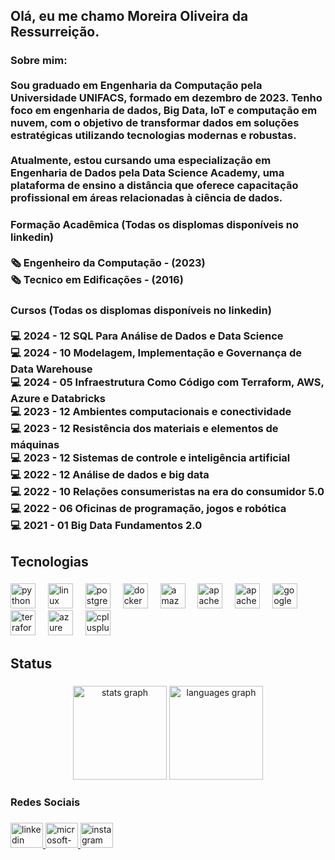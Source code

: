 <h2 align="left">Olá, eu me chamo Moreira Oliveira da Ressurreição.</h2>

###

<h3 align="left">Sobre mim:<br><br>Sou graduado em Engenharia da Computação pela Universidade UNIFACS, formado em dezembro de 2023. Tenho foco em engenharia de dados, Big Data, IoT e computação em nuvem, com o objetivo de transformar dados em soluções estratégicas utilizando tecnologias modernas e robustas.<br><br>Atualmente, estou cursando uma especialização em Engenharia de Dados pela Data Science Academy, uma plataforma de ensino a distância que oferece capacitação profissional em áreas relacionadas à ciência de dados.</h3>

###

<h3 align="left">Formação Acadêmica (Todas os displomas disponíveis no linkedin)<br><br>🗞️ Engenheiro da Computação - (2023)<br>🗞️ Tecnico em Edificações - (2016)</h3>

###

<h3 align="left">Cursos (Todas os displomas disponíveis no linkedin)<br><br>💻 2024 - 12 SQL Para Análise de Dados e Data Science <br>💻 2024 - 10 Modelagem, Implementação e Governança de Data Warehouse<br>💻 2024 - 05 Infraestrutura Como Código com Terraform, AWS, Azure e Databricks<br>💻 2023 - 12  Ambientes computacionais e conectividade<br>💻 2023 - 12 Resistência dos materiais e elementos de máquinas<br>💻 2023 - 12 Sistemas de controle e inteligência artificial<br>💻 2022 - 12 Análise de dados e big data<br>💻 2022 - 10 Relações consumeristas na era do consumidor 5.0<br>💻 2022 - 06 Oficinas de programação, jogos e robótica<br>💻 2021 - 01 Big Data Fundamentos 2.0</h3>

###

<h2 align="left">Tecnologias</h2>

###

<div align="left">
  <img src="https://skillicons.dev/icons?i=py" height="40" alt="python logo"  />
  <img width="12" />
  <img src="https://cdn.jsdelivr.net/gh/devicons/devicon/icons/linux/linux-original.svg" height="40" alt="linux logo"  />
  <img width="12" />
  <img src="https://cdn.jsdelivr.net/gh/devicons/devicon/icons/postgresql/postgresql-original.svg" height="40" alt="postgresql logo"  />
  <img width="12" />
  <img src="https://cdn.jsdelivr.net/gh/devicons/devicon/icons/docker/docker-original.svg" height="40" alt="docker logo"  />
  <img width="12" />
  <img src="https://skillicons.dev/icons?i=aws" height="40" alt="amazonwebservices logo"  />
  <img width="12" />
  <img src="https://cdn.jsdelivr.net/gh/devicons/devicon/icons/apache/apache-original.svg" height="40" alt="apache logo"  />
  <img width="12" />
  <img src="https://skillicons.dev/icons?i=kafka" height="40" alt="apachekafka logo"  />
  <img width="12" />
  <img src="https://cdn.jsdelivr.net/gh/devicons/devicon/icons/googlecloud/googlecloud-original.svg" height="40" alt="googlecloud logo"  />
  <img width="12" />
  <img src="https://cdn.jsdelivr.net/gh/devicons/devicon/icons/terraform/terraform-original.svg" height="40" alt="terraform logo"  />
  <img width="12" />
  <img src="https://cdn.jsdelivr.net/gh/devicons/devicon/icons/azure/azure-original.svg" height="40" alt="azure logo"  />
  <img width="12" />
  <img src="https://cdn.jsdelivr.net/gh/devicons/devicon/icons/cplusplus/cplusplus-original.svg" height="40" alt="cplusplus logo"  />
</div>

###

<h2 align="left">Status</h2>

###

<div align="center">
  <img src="https://github-readme-stats.vercel.app/api?username=Moreira-Oliveira&hide_title=false&hide_rank=false&show_icons=true&include_all_commits=true&count_private=true&disable_animations=false&theme=dracula&locale=en&hide_border=false&order=1" height="150" alt="stats graph"  />
  <img src="https://github-readme-stats.vercel.app/api/top-langs?username=Moreira-Oliveira&locale=en&hide_title=false&layout=compact&card_width=320&langs_count=5&theme=dracula&hide_border=false&order=2" height="150" alt="languages graph"  />
</div>

###

<h3 align="left">Redes Sociais</h3>

###

<div align="left">
  <a href="https://www.linkedin.com/in/moreira-oliveira-da-ressurrei%C3%A7%C3%A3o-128875339/" target="_blank">
    <img src="https://raw.githubusercontent.com/maurodesouza/profile-readme-generator/master/src/assets/icons/social/linkedin/default.svg" width="52" height="40" alt="linkedin logo"  />
  </a>
  <a href="moreira-tra@hotmail.com" target="_blank">
    <img src="https://raw.githubusercontent.com/maurodesouza/profile-readme-generator/master/src/assets/icons/social/microsoft-outlook/default.svg" width="52" height="40" alt="microsoft-outlook logo"  />
  </a>
  <a href="https://www.instagram.com/moreira_lml/?hl=en" target="_blank">
    <img src="https://raw.githubusercontent.com/maurodesouza/profile-readme-generator/master/src/assets/icons/social/instagram/default.svg" width="52" height="40" alt="instagram logo"  />
  </a>
</div>

###
